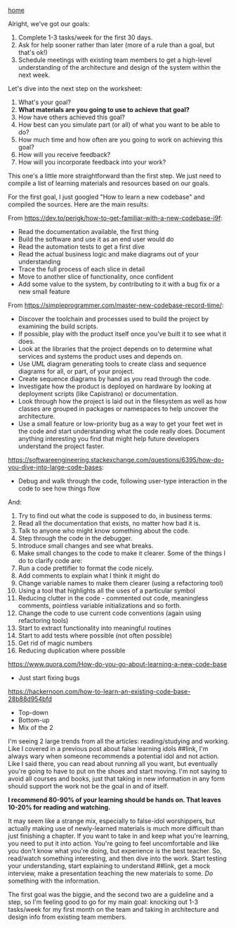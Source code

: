 <a href="https://drews.tips">home</a>

Alright, we've got our goals:
1. Complete 1-3 tasks/week for the first 30 days.</li>
2. Ask for help sooner rather than later (more of a rule than a goal, but that's ok!)</li>
3. Schedule meetings with existing team members to get a high-level
understanding of the architecture and design of the system within the next week.

Let's dive into the next step on the worksheet:

1. What's your goal?
2. **What materials are you going to use to achieve that goal?**
3. How have others achieved this goal?
4. How best can you simulate part (or all) of what you want to be able to do?
5. How much time and how often are you going to work on achieving this goal?
6. How will you receive feedback?
7. How will you incorporate feedback into your work?

This one's a little more straightforward than the first step. We just need
to compile a list of learning materials and resources based on our goals.

For the first goal, I just googled "How to learn a new codebase" and compiled
the sources. Here are the main results:

From https://dev.to/perigk/how-to-get-familiar-with-a-new-codebase-i9f:
* Read the documentation available, the first thing
* Build the software and use it as an end user would do
* Read the automation tests to get a first dive
* Read the actual business logic and make diagrams out of your understanding
* Trace the full process of each slice in detail
* Move to another slice of functionality, once confident
* Add some value to the system, by contributing to it with a bug fix or a new small feature


From https://simpleprogrammer.com/master-new-codebase-record-time/:
* Discover the toolchain and processes used to build the project by examining the build scripts.
* If possible, play with the product itself once you’ve built it to see what it does.
* Look at the libraries that the project depends on to determine what services and systems the product uses and depends on.
* Use UML diagram generating tools to create class and sequence diagrams for all, or part, of your project.
* Create sequence diagrams by hand as you read through the code.
* Investigate how the product is deployed on hardware by looking at deployment scripts (like Capistrano) or documentation.
* Look through how the project is laid out in the filesystem as well as how classes are grouped in packages or namespaces to help uncover the architecture.
* Use a small feature or low-priority bug as a way to get your feet wet in the code and start understanding what the code really does. Document anything interesting you find that might help future developers understand the project faster.

https://softwareengineering.stackexchange.com/questions/6395/how-do-you-dive-into-large-code-bases:
* Debug and walk through the code, following user-type interaction in the code to see how things flow

And:
1. Try to find out what the code is supposed to do, in business terms.
2. Read all the documentation that exists, no matter how bad it is.
3. Talk to anyone who might know something about the code.
4. Step through the code in the debugger.
5. Introduce small changes and see what breaks.
6. Make small changes to the code to make it clearer.
Some of the things I do to clarify code are:
1. Run a code prettifier to format the code nicely.
2. Add comments to explain what I think it might do
3. Change variable names to make them clearer (using a refactoring tool)
4. Using a tool that highlights all the uses of a particular symbol
5. Reducing clutter in the code - commented out code, meaningless comments, pointless variable initializations and so forth.
6. Change the code to use current code conventions (again using refactoring tools)
7. Start to extract functionality into meaningful routines
8. Start to add tests where possible (not often possible)
9. Get rid of magic numbers
10. Reducing duplication where possible

https://www.quora.com/How-do-you-go-about-learning-a-new-code-base
- Just start fixing bugs

https://hackernoon.com/how-to-learn-an-existing-code-base-28b88d954bfd
- Top-down
- Bottom-up
- Mix of the 2

I'm seeing 2 large trends from all the articles: reading/studying and working.
Like I covered in a previous post about false learning idols ##link, I'm always
wary when someone recommends a potential idol and not action. Like I said there,
you can read about running all you want, but eventually you're going to have
to put on the shoes and start moving. I'm not saying to avoid all courses and
books, just that taking in new information in any form should support the work
not be the goal in and of itself.

**I recommend 80-90% of your learning
should be hands on. That leaves 10-20% for reading and watching.**

It may seem like a
strange mix, especially to false-idol worshippers, but actually making use of
newly-learned materials is much more difficult than just finishing a chapter. If
you want to take in and keep what you're learning, you need
to put it into action. You're going to feel uncomfortable and like you don't
know what you're doing, but experience is the best teacher. So, read/watch
something interesting, and then dive into the work. Start testing your understanding,
start explaining to understand ##link, get a mock interview, make a presentation
teaching the new materials to some. _Do_ something with the information.

The first goal was the biggie, and the second two are a guideline and a step,
so I'm feeling good to go for my main goal: knocking out 1-3 tasks/week for my
first month on the team and taking in architecture and design info from existing
team members.

